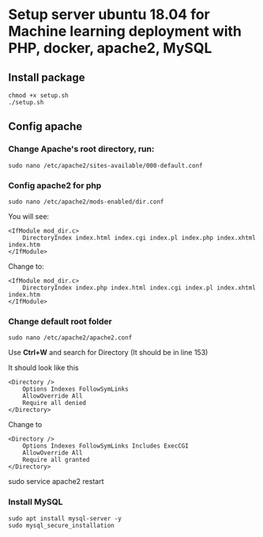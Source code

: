 # Setup server ubuntu 18.04 for Machine learning deployment with PHP, docker, apache2, MySQL
## Install package
```
chmod +x setup.sh
./setup.sh
```
## Config apache 
### Change Apache's root directory, run:
```
sudo nano /etc/apache2/sites-available/000-default.conf
```
### Config apache2 for php
```
sudo nano /etc/apache2/mods-enabled/dir.conf
```
You will see:
```
<IfModule mod_dir.c>
    DirectoryIndex index.html index.cgi index.pl index.php index.xhtml index.htm
</IfModule>
```
Change to:
```
<IfModule mod_dir.c>
    DirectoryIndex index.php index.html index.cgi index.pl index.xhtml index.htm
</IfModule>
```
### Change default root folder
```
sudo nano /etc/apache2/apache2.conf
```
Use **Ctrl+W** and search for Directory (It should be in line 153)

It should look like this
```
<Directory />
    Options Indexes FollowSymLinks
    AllowOverride All
    Require all denied
</Directory>
```
Change to
```
<Directory />
    Options Indexes FollowSymLinks Includes ExecCGI
    AllowOverride All
    Require all granted
</Directory>
```

sudo service apache2 restart
### Install MySQL
```
sudo apt install mysql-server -y
sudo mysql_secure_installation
```